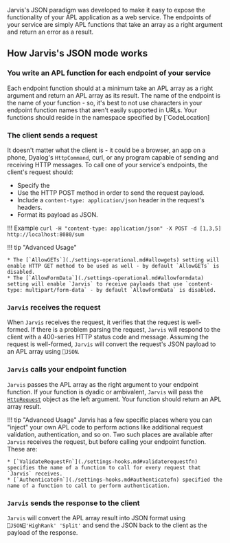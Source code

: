 Jarvis's JSON paradigm was developed to make it easy to expose the functionality of your APL application as a web service. The endpoints of your service are simply APL functions that take an array as a right argument and return an error as a result.
## How Jarvis's JSON mode works
### You write an APL function for each endpoint of your service
Each endpoint function should at a minimum take an APL array as a right argument and return an APL array as its result. The name of the endpoint is the name of your function - so, it's best to not use characters in your endpoint function names that aren't easily supported in URLs. Your functions should reside in the namespace specified by [`CodeLocation] 

### The client sends a request
It doesn't matter what the client is - it could be a browser, an app on a phone, Dyalog's `HttpCommand`, curl, or any program capable of sending and receiving HTTP messages. To call one of your service's endpoints, the client's request should:

* Specify the 
* Use the HTTP POST method in order to send the request payload.
* Include a `content-type: application/json` header in the request's headers. 
* Format its payload as JSON.

!!! Example
    `curl -H "content-type: application/json" -X POST -d [1,3,5] http://localhost:8080/sum`

!!! tip "Advanced Usage"

    * The [`AllowGETs`](./settings-operational.md#allowgets) setting will enable HTTP GET method to be used as well - by default `AllowGETs` is disabled. 
    * The [`AllowFormData`](./settings-operational.md#allowformdata) setting will enable `Jarvis` to receive payloads that use `content-type: multipart/form-data` - by default `AllowFormData` is disabled.

### `Jarvis` receives the request
When `Jarvis` receives the request, it verifies that the request is well-formed. If there is a problem parsing the request, `Jarvis` will respond to the client with a 400-series HTTP status code and message. Assuming the request is well-formed, `Jarvis` will convert the request's JSON payload to an APL array using `⎕JSON`.

### `Jarvis` calls your endpoint function
`Jarvis` passes the APL array as the right argument to your endpoint function.  If your function is dyadic or ambivalent, `Jarvis` will pass the [`HttpRequest`](./reference.md#httprequest) object as the left argument. Your function should return an APL array result.

!!! tip "Advanced Usage"
    Jarvis has a few specific places where you can "inject" your own APL code to perform actions like additional request validation, authentication, and so on. Two such places are available after `Jarvis` receives the request, but before calling your endpoint function.  These are:
    
    * [`ValidateRequestFn`](./settings-hooks.md#validaterequestfn) specifies the name of a function to call for every request that `Jarvis` receives.
    * [`AuthenticateFn`](./settings-hooks.md#authenticatefn) specified the name of a function to call to perform authentication. 

### `Jarvis` sends the response to the client
`Jarvis` will convert the APL array result into JSON format using `⎕JSON⍠'HighRank' 'Split'` and send the JSON back to the client as the payload of the response.